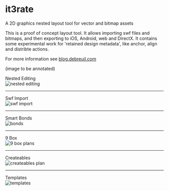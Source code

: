 it3rate
=======

A 2D graphics nested layout tool for vector and bitmap assets

This is a proof of concept layout tool. It allows importing swf files and bitmaps, and then exporting to iOS, Android, web and DirectX. It contains some experimental work for 'retained design metadata', like anchor, align and distribte actions.

For more information see [blog.debreuil.com](http://blog.debreuil.com)

(image to be annotated)  

Nested Editing  
![nested editing](http://blog.debreuil.com/images/EditInPlace.png)  
***
Swf Import  
![swf import](http://blog.debreuil.com/images/UILayoutTool2.png)  
***
Smart Bonds  
![bonds](http://blog.debreuil.com/images/bonds0.png)  
***
9 Box  
![9 box plans](http://blog.debreuil.com/images/9box.png)  
***
Createables  
![createables plan](http://blog.debreuil.com/images/ArrayModeKern.png)  
***
Templates  
![templates](http://blog.debreuil.com/images/templates.png)  

  
